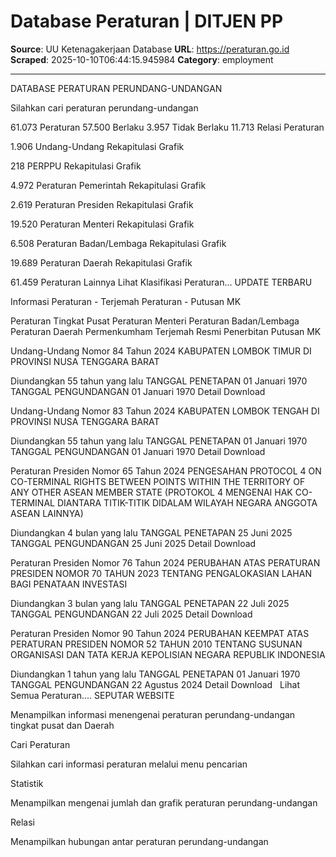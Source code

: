 # Database Peraturan | DITJEN PP

**Source**: UU Ketenagakerjaan Database
**URL**: https://peraturan.go.id
**Scraped**: 2025-10-10T06:44:15.945984
**Category**: employment

---

DATABASE PERATURAN PERUNDANG-UNDANGAN

Silahkan cari peraturan perundang-undangan

61.073 Peraturan 57.500 Berlaku 3.957 Tidak Berlaku 11.713 Relasi Peraturan

1.906
Undang-Undang
Rekapitulasi
Grafik

218
PERPPU
Rekapitulasi
Grafik

4.972
Peraturan Pemerintah
Rekapitulasi
Grafik

2.619
Peraturan Presiden
Rekapitulasi
Grafik

19.520
Peraturan Menteri
Rekapitulasi
Grafik

6.508
Peraturan Badan/Lembaga
Rekapitulasi
Grafik

19.689
Peraturan Daerah
Rekapitulasi
Grafik

61.459
Peraturan Lainnya
Lihat Klasifikasi Peraturan...
UPDATE TERBARU

Informasi Peraturan - Terjemah Peraturan - Putusan MK

Peraturan Tingkat Pusat
Peraturan Menteri
Peraturan Badan/Lembaga
Peraturan Daerah
Permenkumham
Terjemah Resmi
Penerbitan Putusan MK



Undang-Undang Nomor 84 Tahun 2024
KABUPATEN LOMBOK TIMUR DI PROVINSI NUSA TENGGARA BARAT

Diundangkan 55 tahun yang lalu
TANGGAL PENETAPAN
01 Januari 1970
TANGGAL PENGUNDANGAN
01 Januari 1970
Detail
Download
 

Undang-Undang Nomor 83 Tahun 2024
KABUPATEN LOMBOK TENGAH DI PROVINSI NUSA TENGGARA BARAT

Diundangkan 55 tahun yang lalu
TANGGAL PENETAPAN
01 Januari 1970
TANGGAL PENGUNDANGAN
01 Januari 1970
Detail
Download
 

Peraturan Presiden Nomor 65 Tahun 2024
PENGESAHAN PROTOCOL 4 ON CO-TERMINAL RIGHTS BETWEEN POINTS WITHIN THE TERRITORY OF ANY OTHER ASEAN MEMBER STATE (PROTOKOL 4 MENGENAI HAK CO-TERMINAL DIANTARA TITIK-TITIK DIDALAM WILAYAH NEGARA ANGGOTA ASEAN LAINNYA)

Diundangkan 4 bulan yang lalu
TANGGAL PENETAPAN
25 Juni 2025
TANGGAL PENGUNDANGAN
25 Juni 2025
Detail
Download
 

Peraturan Presiden Nomor 76 Tahun 2024
PERUBAHAN ATAS PERATURAN PRESIDEN NOMOR 70 TAHUN 2023 TENTANG PENGALOKASIAN LAHAN BAGI PENATAAN INVESTASI

Diundangkan 3 bulan yang lalu
TANGGAL PENETAPAN
22 Juli 2025
TANGGAL PENGUNDANGAN
22 Juli 2025
Detail
Download
 

Peraturan Presiden Nomor 90 Tahun 2024
PERUBAHAN KEEMPAT ATAS PERATURAN PRESIDEN NOMOR 52 TAHUN 2010 TENTANG SUSUNAN ORGANISASI DAN TATA KERJA KEPOLISIAN NEGARA REPUBLIK INDONESIA

Diundangkan 1 tahun yang lalu
TANGGAL PENETAPAN
01 Januari 1970
TANGGAL PENGUNDANGAN
22 Agustus 2024
Detail
Download
 
Lihat Semua Peraturan....
SEPUTAR WEBSITE

Menampilkan informasi menengenai peraturan perundang-undangan tingkat pusat dan Daerah

Cari Peraturan

Silahkan cari informasi peraturan melalui menu pencarian

Statistik

Menampilkan mengenai jumlah dan grafik peraturan perundang-undangan

Relasi

Menampilkan hubungan antar peraturan perundang-undangan
